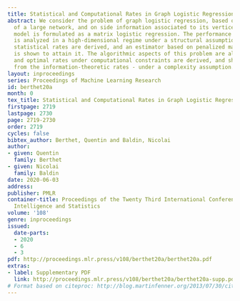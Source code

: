 ```yaml
---
title: Statistical and Computational Rates in Graph Logistic Regression
abstract: We consider the problem of graph logistic regression, based on partial observation
  of a large network, and on side information associated to its vertices. The generative
  model is formulated as a matrix logistic regression. The performance of the model
  is analyzed in a high-dimensional regime under a structural assumption. The optimal
  statistical rates are derived, and an estimator based on penalized maximum likelihood
  is shown to attain it. The algorithmic aspects of this problem are also studied,
  and optimal rates under computational constraints are derived, and shown to differ
  from the information-theoretic rates - under a complexity assumption.
layout: inproceedings
series: Proceedings of Machine Learning Research
id: berthet20a
month: 0
tex_title: Statistical and Computational Rates in Graph Logistic Regression
firstpage: 2719
lastpage: 2730
page: 2719-2730
order: 2719
cycles: false
bibtex_author: Berthet, Quentin and Baldin, Nicolai
author:
- given: Quentin
  family: Berthet
- given: Nicolai
  family: Baldin
date: 2020-06-03
address: 
publisher: PMLR
container-title: Proceedings of the Twenty Third International Conference on Artificial
  Intelligence and Statistics
volume: '108'
genre: inproceedings
issued:
  date-parts:
  - 2020
  - 6
  - 3
pdf: http://proceedings.mlr.press/v108/berthet20a/berthet20a.pdf
extras:
- label: Supplementary PDF
  link: http://proceedings.mlr.press/v108/berthet20a/berthet20a-supp.pdf
# Format based on citeproc: http://blog.martinfenner.org/2013/07/30/citeproc-yaml-for-bibliographies/
---
```

